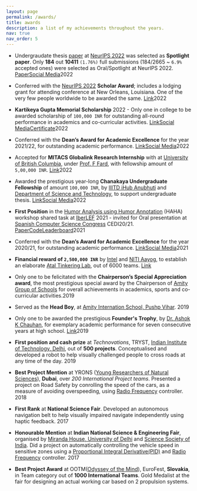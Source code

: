 ```yaml
---
layout: page
permalink: /awards/
title: awards
description: a list of my achievements throughout the years.
nav: true
nav_order: 5
---
```


- Undergraudate thesis [paper](https://arxiv.org/abs/2209.13017) at [NeurIPS 2022](https://neurips.cc/) was selected as **Spotlight paper**.  Only **184** out **10411** `(1.76%)` full submissions (184/2665 ~ `6.9%`  accepted ones) were selected as Oral/Spotlight at NeurIPS 2022. <span class = "awardTag"><a href="https://arxiv.org/abs/2209.13017" class="btn btn-sm z-depth-0" role="button">Paper</a></span><span class = "awardTag"><a href="https://twitter.com/Tanmoy_Chak/status/1584826709089857536?s=20&t=EF3BbynKx0UF3P6HMcgIJA" class="btn btn-sm z-depth-0" role="button">Social Media</a></span><span class = "awardTag-year"><span class="btn btn-sm z-depth-0" role = "">2022</span></span>

- Conferred with the [NeurIPS 2022](https://neurips.cc/) **Scholar Award**; includes a lodging grant for attending conference at New Orleans, Louisiana. One of the very few people worldwide to be awarded the same. <span class = "awardTag"><a href="https://drive.google.com/file/d/1j3xCSqyQEbOjO04HnDVr0wMag8gjveFT/view?usp=sharing" class="btn btn-sm z-depth-0" role="button">Link</a></span><span class = "awardTag-year"><span class="btn btn-sm z-depth-0" role = "">2022</span></span>

- **Kartikeya Gupta Memorial Scholarship** 2022 - Only one in college to be awarded scholarship of `100,000 INR` for outstanding all-round performance in academics and co-curricular activities. <span class = "awardTag"><a href="https://www.iiitd.ac.in/admission/kgmemorial-scholarship" class="btn btn-sm z-depth-0" role="button">Link</a></span><span class = "awardTag"><a href="https://www.linkedin.com/posts/iiit-delhi_iiitd-14yearsofiiitd-studentscholarship-activity-6977506356505243648-lCm-?utm_source=share&utm_medium=member_desktop" class="btn btn-sm z-depth-0" role="button">Social Media</a></span><span class = "awardTag"><a href="https://drive.google.com/file/d/1xTEClq5A5g9Z7vS4uuSbNHuPUqoQgqw2/view?usp=sharing" class="btn btn-sm z-depth-0" role="button">Certificate</a></span><span class = "awardTag-year"><span class="btn btn-sm z-depth-0" role = "">2022</span></span>

- Conferred with the **Dean’s Award for Academic Excellence** for the year 2021/22, for outstanding academic performance. <span class = "awardTag"><a href="https://bit.ly/3RbtSYj" class="btn btn-sm z-depth-0" role="button">Link</a></span><span class = "awardTag"><a href="https://www.linkedin.com/posts/lcs2lab_awards-recognition-academicexcellence-activity-6973869395571814400-Df-Z?utm_source=share&utm_medium=member_desktop" class="btn btn-sm z-depth-0" role="button">Social Media</a></span><span class = "awardTag-year"><span class="btn btn-sm z-depth-0" role = "">2022</span></span>

- Accepted for **MITACS Globalink Research Internship** with at [University of British Columbia](https://ok.ubc.ca/), under [Prof. F Fard](https://cmps.ok.ubc.ca/about/contact/fatemeh-hendijani-fard/), with fellowship amount of `5,00,000 INR`. <span class = "awardTag"><a href="https://www.mitacs.ca/en/programs/globalink/globalink-research-internship" class="btn btn-sm z-depth-0" role="button">Link</a></span><span class = "awardTag-year"><span class="btn btn-sm z-depth-0" role = "">2022</span></span>

- Awarded the prestigious year-long **Chanakaya Undergraduate Fellowship** of amount `100,000 INR`, by [IIITD iHub Anubhuti](https://ihub-anubhuti-iiitd.org/) and [Department of Science and Technology](https://dst.gov.in/), to support undergraduate thesis. <span class = "awardTag"><a href="https://ihub-anubhuti-iiitd.org/chanakyaug.html" class="btn btn-sm z-depth-0" role="button">Link</a></span><span class = "awardTag"><a href="https://www.linkedin.com/feed/update/urn:li:activity:6881173214836400128?updateEntityUrn=urn%3Ali%3Afs_feedUpdate%3A%28V2%2Curn%3Ali%3Aactivity%3A6881173214836400128%29" class="btn btn-sm z-depth-0" role="button">Social Media</a></span><span class = "awardTag-year"><span class="btn btn-sm z-depth-0" role = "">2022</span></span>

<!-- <div class = "spotlight" markdown = "1"> -->
- **First Position** in the [Humor Analysis using Humor Annotation](https://www.fing.edu.uy/inco/grupos/pln/haha/) (HAHA) workshop shared task at [IberLEF](https://sites.google.com/view/iberlef2021/) 2021 - invited for Oral presentation at [Spanish Computer Science Congress](https://congresocedi.es/) CEDI20/21. <span class = "awardTag"><a href="http://ceur-ws.org/Vol-2943/haha_paper10.pdf" class="btn btn-sm z-depth-0" role="button">Paper</a></span><span class = "awardTag"><a href="https://github.com/karish-grover/Humor-Analysis-using-Ensembles-of-Simple-Transformers" class="btn btn-sm z-depth-0" role="button">Code</a></span><span class = "awardTag"><a href="https://www.fing.edu.uy/inco/grupos/pln/haha/index.html#results" class="btn btn-sm z-depth-0" role="button">Leaderboard</a></span><span class = "awardTag-year"><span class="btn btn-sm z-depth-0" role = "">2021</span></span>
<!-- </div> -->

-  Conferred with the **Dean’s Award for Academic Excellence** for the year 2020/21, for outstanding academic performance. <span class = "awardTag"><a href="https://bit.ly/3RbtSYj" class="btn btn-sm z-depth-0" role="button">Link</a></span><span class = "awardTag"><a href="https://twitter.com/iiitdelhi/status/1435507245169606657?lang=en" class="btn btn-sm z-depth-0" role="button">Social Media</a></span><span class = "awardTag-year"><span class="btn btn-sm z-depth-0" role = "">2021</span></span>

<!-- <div class = "spotlight" markdown = "1"> -->
- **Financial reward of `2,500,000 INR`** by [Intel](https://timesofindia.indiatimes.com/city/delhi/niti-aayog-partners-intel-to-set-up-atal-tinkering-labs/articleshow/53286979.cms) and [NITI Aayog](https://www.niti.gov.in/), to establish an elaborate [Atal Tinkering Lab](https://www.aim.gov.in/pdf/PPT-DT-DifferentStages.pdf), out of 6000 teams. <span class = "awardTag"><a href="https://www.amity.edu/ais/aispv/almanac/eventsApril2016toMarch2017.asp" class="btn btn-sm z-depth-0" role="button">Link</a></span>
<!-- </div> -->

- Only one to be felicitated with the **Chairperson’s Special Appreciation award**, the most prestigious special award by the Chairperson of [Amity Group of Schools](https://www.amity.edu/ais/pushpvihar/) for overall achievements in academics, sports and co-curricular activities.<span><span class = "awardTag-year"><span class="btn btn-sm z-depth-0" role = "">2019</span></span>

- Served as the **Head Boy**, at [Amity Internation School, Pushp Vihar](https://www.amity.edu/ais/pushpvihar/). <span class = "awardTag-year"><span class="btn btn-sm z-depth-0" role = "">2019</span></span>

- Only one to be awarded the prestigious **Founder's Trophy**, by [Dr. Ashok K Chauhan](https://www.google.com/search?q=ashok+k+chauhan&oq=ashok+k+ch&aqs=chrome.0.0i355i512j46i512j0i512l2j69i57j0i512l5.2017j0j7&sourceid=chrome&ie=UTF-8), for exemplary academic performance for seven consecutive years at high school. <span class = "awardTag"><a href="https://www.amity.edu/ais/pushpvihar/founders_day2018-19.aspx" class="btn btn-sm z-depth-0" role="button">Link</a></span><span class = "awardTag-year"><span class="btn btn-sm z-depth-0" role = "">2019</span></span>

- **First position and cash prize** at *Technovations*, TRYST, [Indian Institute of Technology, Delhi](https://home.iitd.ac.in/), out of **500 projects**. Conceptualised and developed a robot to help visually challenged people to cross roads at any time of the day. <span class = "awardTag-year"><span class="btn btn-sm z-depth-0" role = "">2019</span></span> 

<!-- <div class = "spotlight" markdown = "1"> -->
- **Best Project Mention** at YRONS ([Young Researchers of Natural Sciences](https://www.amity.edu/ais/pushpvihar/yorns.aspx)), **Dubai**, over *200 International Project teams*. Presented a project on Road Safety by conrolling the speed of the cars, as a measure of avoiding overspeeding, using [Radio Frequency](https://www.pcmag.com/encyclopedia/term/rf-remote-control#:~:text=(Radio%20Frequency%20remote%20control)%20A,be%20aimed%20at%20the%20equipment.) controller. <span class = "awardTag-year"><span class="btn btn-sm z-depth-0" role = "">2018</span></span> 
<!-- </div> -->

- **First Rank** at  **National Science Fair**. Developed an autonomous navigation belt to help visually impaired navigate independently using haptic feedback. <span class = "awardTag-year"><span class="btn btn-sm z-depth-0" role = "">2017</span></span> 

- **Honourable Mention** at **Indian National Science & Engineering Fair**, organised by [Miranda House, University of Delhi](https://www.mirandahouse.ac.in/) and [Science Society of India](http://www.sciencesociety.in/). Did a project on automatically controlling the vehicle speed in sensitive zones using a [Proportional Integral Derivative(PID)](https://en.wikipedia.org/wiki/PID_controller) and [Radio Frequency](https://www.pcmag.com/encyclopedia/term/rf-remote-control#:~:text=(Radio%20Frequency%20remote%20control)%20A,be%20aimed%20at%20the%20equipment.) controller. <span class = "awardTag-year"><span class="btn btn-sm z-depth-0" role = "">2017</span></span> 

<!-- <div class = "spotlight" markdown = "1"> -->
- **Best Project Award** at OOTM([Odyssey of the Mind](https://odysseyofthemind.de/en/competition/)), EuroFest, **Slovakia**, in Team category out of **1000 International Teams**. Gold Medalist at the fair for designing an actual working car based on 2 propulsion systems.
<!-- </div> -->